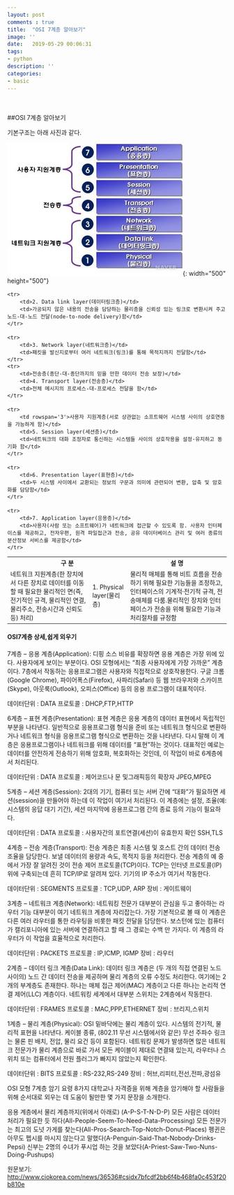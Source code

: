 ```yaml
---
layout: post
comments : true
title:  "OSI 7계층 알아보기"
image: ''
date:   2019-05-29 00:06:31
tags:
- python
description: ''
categories:
- basic
---
```





<br>
<br>
##OSI 7계층 알아보기

기본구조는 아래 사진과 같다.

![OSI 7계층](/assets/img/2019-05-29-osi7_1.jpg){: width="500" height="500"}



<table>
    <tr>
        <th colspan='2'>구 분</th>
        <th colspan='1'>설 명</th>
    </tr>
    <tr>
        <td rowspan='3'>네트워크 지원계층(한 장치에서 다른 장치로 데이터를 이동할 때 필요한 물리적인 면(즉, 전기적인 규격, 물리적인 연결, 물리주소, 전송시간과 신뢰도 등) 처리)</td>
        <td>1. Physical layer(물리층)</td>
        <td>물리적 매체를 통해 비트 흐름을 전송하기 위해 필요한 기능들을 조정하고, 인터페이스의 기계적·전기적 규격, 전송매체를 다룸.물리적인 장치와 인터페이스가 전송을 위해 필요한 기능과 처리절차를 규정함</td>
    </tr>
    
    <tr>
        <td>2. Data link layer(데이터링크층)</td>
        <td>가공되지 않은 내용의 전송을 담당하는 물리층을 신뢰성 있는 링크로 변환시켜 주고 노드-대-노드 전달(node-to-node delivery)함</td>
    </tr>
    
    <tr>
        <td>3. Network layer(네트워크층)</td>
        <td>패킷을 발신지로부터 여러 네트워크(링크)를 통해 목적지까지 전달함</td>
    </tr>
    <tr>
        <td>전송층(종단-대-종단까지의 믿을 만한 데이터 전송 보장)</td>
        <td>4. Transport layer(전송층)</td>
        <td>전체 메시지의 프로세스-대-프로세스 전달을 함</td>
    </tr>
    
    <tr>
        <td rowspan='3'>사용자 지원계층(서로 상관없는 소프트웨어 시스템 사이의 상호연동을 가능하게 함)</td>
        <td>5. Session layer(세션층)</td>
        <td>네트워크의 대화 조정자로 통신하는 시스템들 사이의 상호작용을 설정·유지하고 동기화 함</td>
    </tr>
    
    <tr>
        <td>6. Presentation layer(표현층)</td>
        <td>두 시스템 사이에서 교환되는 정보의 구문과 의미에 관련되어 변환, 압축 및 암호화를 담당함</td>
    </tr>
    
    <tr>
        <td>7. Application layer(응용층)</td>
        <td>사용자(사람 또는 소프트웨어)가 네트워크에 접근할 수 있도록 함. 사용자 인터페이스를 제공하고, 전자우편, 원격 파일접근과 전송, 공유 데이터베이스 관리 및 여러 종류의 분산정보 서비스를 제공함</td>
    </tr>
</table>

<h4>OSI7계층 상세,쉽게 외우기</h4>

7계층 – 응용 계층(Application): 디핑 소스 비유를 확장하면 응용 계층은 가장 위에 있다. 사용자에게 보이는 부분이다. OSI 모형에서는 “최종 사용자에게 가장 가까운” 계층이다. 7층에서 작동하는 응용프로그램은 사용자와 직접적으로 상호작용한다. 구글 크롬(Google Chrome), 파이어폭스(Firefox), 사파리(Safari) 등 웹 브라우저와 스카이프(Skype), 아웃룩(Outlook), 오피스(Office) 등의 응용 프로그램이 대표적이다.

데이터단위 : DATA
프로토콜 : DHCP,FTP,HTTP

6계층 – 표현 계층(Presentation): 표현 계층은 응용 계층의 데이터 표현에서 독립적인 부분을 나타낸다. 일반적으로 응용프로그램 형식을 준비 또는 네트워크 형식으로 변환하거나 네트워크 형식을 응용프로그램 형식으로 변환하는 것을 나타낸다. 다시 말해 이 계층은 응용프로그램이나 네트워크를 위해 데이터를 “표현”하는 것이다. 대표적인 예로는 데이터를 안전하게 전송하기 위해 암호화, 복호화하는 것인데, 이 작업이 바로 6계층에서 처리된다.

데이터단위 : DATA
프로토콜 : 제어코드나 문 및그래픽등의 확장자 JPEG,MPEG

5계층 – 세션 계층(Session): 2대의 기기, 컴퓨터 또는 서버 간에 “대화”가 필요하면 세션(session)을 만들어야 하는데 이 작업이 여기서 처리된다. 이 계층에는 설정, 조율(예: 시스템의 응답 대기 기간), 세션 마지막에 응용프로그램 간의 종료 등의 기능이 필요하다.

데이터단위 : DATA
프로토콜 : 사용자간의 포트연결(세션)이 유효한지 확인 SSH,TLS

4계층 – 전송 계층(Transport): 전송 계층은 최종 시스템 및 호스트 간의 데이터 전송 조율을 담당한다. 보낼 데이터의 용량과 속도, 목적지 등을 처리한다. 전송 계층의 예 중에서 가장 잘 알려진 것이 전송 제어 프로토콜(TCP)이다. TCP는 인터넷 프로토콜(IP) 위에 구축되는데 흔히 TCP/IP로 알려져 있다. 기기의 IP 주소가 여기서 작동한다.

데이터단위 : SEGMENTS
프로토콜 : TCP,UDP, ARP
장비 : 게이트웨이

3계층 – 네트워크 계층(Network): 네트워킹 전문가 대부분이 관심을 두고 좋아하는 라우터 기능 대부분이 여기 네트워크 계층에 자리잡는다. 가장 기본적으로 볼 때 이 계층은 다른 여러 라우터를 통한 라우팅을 비롯한 패킷 전달을 담당한다. 보스턴에 있는 컴퓨터가 캘리포니아에 있는 서버에 연결하려고 할 때 그 경로는 수백 만 가지다. 이 계층의 라우터가 이 작업을 효율적으로 처리한다.

데이터단위 : PACKETS
프로토콜 : IP,ICMP, IGMP
장비 : 라우터

2계층 – 데이터 링크 계층(Data Link): 데이터 링크 계층은 (두 개의 직접 연결된 노드 사이의) 노드 간 데이터 전송을 제공하며 물리 계층의 오류 수정도 처리한다. 여기에는 2개의 부계층도 존재한다. 하나는 매체 접근 제어(MAC) 계층이고 다른 하나는 논리적 연결 제어(LLC) 계층이다. 네트워킹 세계에서 대부분 스위치는 2계층에서 작동한다.

데이터단위 : FRAMES
프로토콜 : MAC,PPP,ETHERNET
장비 : 브리지,스위치

1계층 – 물리 계층(Physical): OSI 밑바닥에는 물리 계층이 있다. 시스템의 전기적, 물리적 표현을 나타낸다. 케이블 종류, (802.11 무선 시스템에서와 같은) 무선 주파수 링크는 물론 핀 배치, 전압, 물리 요건 등이 포함된다. 네트워킹 문제가 발생하면 많은 네트워크 전문가가 물리 계층으로 바로 가서 모든 케이블이 제대로 연결돼 있는지, 라우터나 스위치 또는 컴퓨터에서 전원 플러그가 빠지지 않았는지 확인한다.

데이터단위 : BITS
프로토콜 : RS-232,RS-249
장비 : 허브,리피터,전선,전파,광섬유


OSI 모형 7계층 암기 요령 8가지
대학교나 자격증을 위해 계층을 암기해야 할 사람들을 위해 순서대로 외우는 데 도움이 될만한 몇 가지 문장을 소개한다.

응용 계층에서 물리 계층까지(위에서 아래로) (A-P-S-T-N-D-P)
모든 사람은 데이터 처리가 필요한 듯 하다(All-People-Seem-To-Need-Data-Processing)
모든 전문가는 최고의 도넛 가게를 찾는다(All-Pros-Search-Top-Notch-Donut-Places)
펭귄은 아무도 펩시를 마시지 않는다고 말했다(A-Penguin-Said-That-Nobody-Drinks-Pepsi)
신부는 2명의 수녀가 푸시업 하는 것을 보았다(A-Priest-Saw-Two-Nuns-Doing-Pushups)

원문보기: http://www.ciokorea.com/news/36536#csidx7bfcdf2bb6f4b468fa0c453f20b810e 
